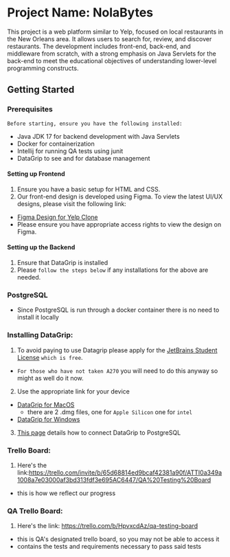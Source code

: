 # Project Name: NolaBytes

This project is a web platform similar to Yelp, focused on local restaurants in the New Orleans area. It allows users to search for, review, and discover restaurants. The development includes front-end, back-end, and middleware from scratch, with a strong emphasis on Java Servlets for the back-end to meet the educational objectives of understanding lower-level programming constructs.

## Getting Started

### Prerequisites

`Before starting, ensure you have the following installed:`
- Java JDK 17 for backend development with Java Servlets
- Docker for containerization
- Intellij for running QA tests using junit
- DataGrip to see and for database management

#### Setting up Frontend

1. Ensure you have a basic setup for HTML and CSS.
2. Our front-end design is developed using Figma. To view the latest UI/UX designs, please visit the following link:
 - [Figma Design for Yelp Clone](https://www.figma.com/file/lmRJyQeL4p2Q6lHTKG7DMC/yelpclone?type=design&node-id=0%3A1&mode=design&t=ahYQCx7ZRmrRfCpH-1)
 - Please ensure you have appropriate access rights to view the design on Figma.
#### Setting up the Backend

1. Ensure that DataGrip is installed
2. Please `follow the steps below` if any installations for the above are needed.

### PostgreSQL
- Since PostgreSQL is run through a docker container there is no need to install it locally
### Installing DataGrip:
1. To avoid paying to use Datagrip please apply for the [JetBrains Student License](https://www.jetbrains.com/community/education/#students) `which is free`.
 - `For those who have not taken A270` you will need to do this anyway so might as well do it now.
2. Use the appropriate link for your device
 - [DataGrip for MacOS](https://www.jetbrains.com/datagrip/download/#section=mac)
    - there are 2 .dmg files, one for `Apple Silicon` one for `intel`
 - [DataGrip for Windows](https://www.jetbrains.com/datagrip/download/#section=windows)
 3. [This page](https://www.jetbrains.com/help/datagrip/postgresql.html#connect-to-postgresql-database) details how to connect DataGrip to PostgreSQL

 ### Trello Board:
 1. Here's the link:https://trello.com/invite/b/65d68814ed9bcaf42381a90f/ATTI0a349a1008a7e03000af3bd313fdf3e695AC6447/QA%20Testing%20Board
 - this is how we reflect our progress

### QA Trello Board:
1. Here's the link: https://trello.com/b/HpvxcdAz/qa-testing-board
- this is QA's designated trello board, so you may not be able to access it
- contains the tests and requirements necessary to pass said tests
